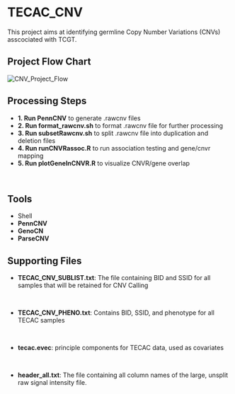 # TECAC_CNV
This project aims at identifying germline Copy Number Variations (CNVs) asscociated with TCGT.

## Project Flow Chart ##
![CNV_Project_Flow](https://user-images.githubusercontent.com/58447038/113348280-65ae3500-9304-11eb-966c-75169ded59f3.png)

## Processing Steps ##
* **1. Run PennCNV** to generate .rawcnv files <br />
* **2. Run format_rawcnv.sh** to format .rawcnv file for further processing <br />
* **3. Run subsetRawcnv.sh** to split .rawcnv file into duplication and deletion files <br />
* **4. Run runCNVRassoc.R** to run association testing and gene/cnvr mapping <br />
* **5. Run plotGeneInCNVR.R** to visualize CNVR/gene overlap <br />
<br />

## Tools ##
* Shell <br />
* **PennCNV** <br /> 
* **GenoCN** <br />
* **ParseCNV** <br /> 

## Supporting Files ##
* **TECAC_CNV_SUBLIST.txt**: The file containing BID and SSID for all samples that will be retained for CNV Calling <br />
<br />

* **TECAC_CNV_PHENO.txt**: Contains BID, SSID, and phenotype for all TECAC samples <br /> 
<br />

* **tecac.evec**: principle components for TECAC data, used as covariates <br />
<br />

* **header_all.txt**: The file containing all column names of the large, unsplit raw signal intensity file. <br />
<br />
